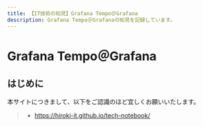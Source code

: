 ```yaml
---
title: 【IT技術の知見】Grafana Tempo＠Grafana
description: Grafana Tempo＠Grafanaの知見を記録しています。
---
```


# Grafana Tempo＠Grafana

## はじめに

本サイトにつきまして、以下をご認識のほど宜しくお願いいたします。

> - https://hiroki-it.github.io/tech-notebook/

<br>
